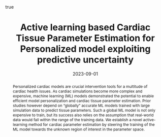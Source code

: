 ---
title: 
  Active learning based Cardiac Tissue Parameter Estimation for Personalized model exploiting predictive uncertainty
date: '2023-09-01'
authors:
  - admin
  - Anton J. Prassl
  - Karli Gillette
  - Gernot Plank
  - Linwei Wang
publication_types:
  - '1'
publication: 'In *Computing in Cardiology*. '
abstract: 
  Personalized cardiac models are crucial intervention tools for a multitude of cardiac health issues. As cardiac simulations become more complex and expensive, machine learning (ML) models demonstrated the potential to enable efficient model personalization and cardiac tissue parameter estimation. Prior studies however depend on “globally” accurate ML models trained with large simulation data to predict tissue parameters. Such a global ML model is not only expensive to train, but its success also relies on the assumption that real-world data would fall within the range of the training data. We establish a novel active-learning method for cardiac parameter estimation by steering the training of the ML model towards the unknown region of interest in the parameter space.
summary: 
  Personalized cardiac models are crucial intervention tools for a multitude of cardiac health issues. As cardiac simulations become more complex and expensive, machine learning (ML) models demonstrated the potential to enable efficient model personalization and cardiac tissue parameter estimation.
image_preview: arxiv.jpeg
selected: true
projects: []
url_pdf: 'https://cinc.org/2023/Program/accepted/212_CinCFinalPDF.pdf'
url_preprint: ''
url_code: ''
url_dataset: ''
url_project: ''
url_slides: ''
url_video: ''
url_poster: ''
url_source: ''
math: true
highlight: true

---